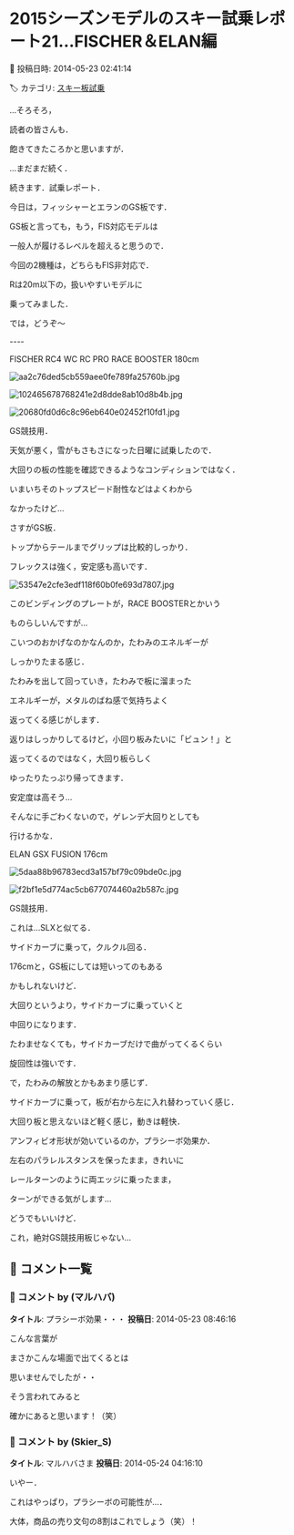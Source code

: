 # 2015シーズンモデルのスキー試乗レポート21…FISCHER＆ELAN編

📅 投稿日時: 2014-05-23 02:41:14

🏷️ カテゴリ: [スキー板試乗](c0bd8048615710cee890e403a36cc9a2b.md)

…そろそろ，


読者の皆さんも．


飽きてきたころかと思いますが．





…まだまだ続く．


続きます．試乗レポート．


今日は，フィッシャーとエランのGS板です．





GS板と言っても，もう，FIS対応モデルは


一般人が履けるレベルを超えると思うので．


今回の2機種は，どちらもFIS非対応で．


Rは20m以下の，扱いやすいモデルに


乗ってみました．





では，どうぞ～





----[]()





FISCHER RC4 WC RC PRO RACE BOOSTER 180cm







![aa2c76ded5cb559aee0fe789fa25760b.jpg](images/aa2c76ded5cb559aee0fe789fa25760b.jpg)









![102465678768241e2d8dde8ab10d8b4b.jpg](images/102465678768241e2d8dde8ab10d8b4b.jpg)









![20680fd0d6c8c96eb640e02452f10fd1.jpg](images/20680fd0d6c8c96eb640e02452f10fd1.jpg)







GS競技用．





天気が悪く，雪がもさもさになった日曜に試乗したので．


大回りの板の性能を確認できるようなコンディションではなく．


いまいちそのトップスピード耐性などはよくわから


なかったけど…


さすがGS板．


トップからテールまでグリップは比較的しっかり．


フレックスは強く，安定感も高いです．







![53547e2cfe3edf118f60b0fe693d7807.jpg](images/53547e2cfe3edf118f60b0fe693d7807.jpg)




このビンディングのプレートが，RACE BOOSTERとかいう


ものらしいんですが…


こいつのおかげなのかなんのか，たわみのエネルギーが


しっかりたまる感じ．


たわみを出して回っていき，たわみで板に溜まった


エネルギーが，メタルのばね感で気持ちよく


返ってくる感じがします．


返りはしっかりしてるけど，小回り板みたいに「ビュン！」と


返ってくるのではなく，大回り板らしく


ゆったりたっぷり帰ってきます．


安定度は高そう…





そんなに手ごわくないので，ゲレンデ大回りとしても


行けるかな．


[]()





ELAN GSX FUSION 176cm







![5daa88b96783ecd3a157bf79c09bde0c.jpg](images/5daa88b96783ecd3a157bf79c09bde0c.jpg)









![f2bf1e5d774ac5cb677074460a2b587c.jpg](images/f2bf1e5d774ac5cb677074460a2b587c.jpg)







GS競技用．





これは…SLXと似てる．


サイドカーブに乗って，クルクル回る．


176cmと，GS板にしては短いってのもある


かもしれないけど．


大回りというより，サイドカーブに乗っていくと


中回りになります．


たわませなくても，サイドカーブだけで曲がってくるくらい


旋回性は強いです．


で，たわみの解放とかもあまり感じず．


サイドカーブに乗って，板が右から左に入れ替わっていく感じ．


大回り板と思えないほど軽く感じ，動きは軽快．


アンフィビオ形状が効いているのか，プラシーボ効果か．


左右のパラレルスタンスを保ったまま，きれいに


レールターンのように両エッジに乗ったまま，


ターンができる気がします…


どうでもいいけど．


これ，絶対GS競技用板じゃない…

## 💬 コメント一覧

### 💬 コメント by (マルハバ)
**タイトル**: プラシーボ効果・・・
**投稿日**: 2014-05-23 08:46:16

こんな言葉が

まさかこんな場面で出てくるとは

思いませんでしたが・・



そう言われてみると

確かにあると思います！（笑）

### 💬 コメント by (Skier_S)
**タイトル**: マルハバさま
**投稿日**: 2014-05-24 04:16:10

いやー．

これはやっぱり，プラシーボの可能性が…．

大体，商品の売り文句の8割はこれでしょう（笑）！


